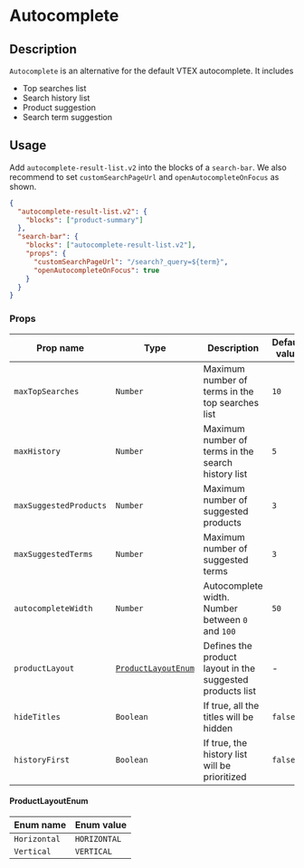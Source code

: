 # Autocomplete

## Description

`Autocomplete` is an alternative for the default VTEX autocomplete. It includes

- Top searches list
- Search history list
- Product suggestion
- Search term suggestion

## Usage

Add `autocomplete-result-list.v2` into the blocks of a `search-bar`. We also recommend to set `customSearchPageUrl` and `openAutocompleteOnFocus` as shown.

```json
{
  "autocomplete-result-list.v2": {
    "blocks": ["product-summary"]
  },
  "search-bar": {
    "blocks": ["autocomplete-result-list.v2"],
    "props": {
      "customSearchPageUrl": "/search?_query=${term}",
      "openAutocompleteOnFocus": true
    }
  }
}
```

### Props

| Prop name              | Type                                      | Description                                               | Default value |
| ---------------------- | ----------------------------------------- | --------------------------------------------------------- | ------------- |
| `maxTopSearches`       | `Number`                                  | Maximum number of terms in the top searches list          | `10`          |
| `maxHistory`           | `Number`                                  | Maximum number of terms in the search history list        | `5`           |
| `maxSuggestedProducts` | `Number`                                  | Maximum number of suggested products                      | `3`           |
| `maxSuggestedTerms`    | `Number`                                  | Maximum number of suggested terms                         | `3`           |
| `autocompleteWidth`    | `Number`                                  | Autocomplete width. Number between `0` and `100`          | `50`          |
| `productLayout`        | [`ProductLayoutEnum`](#productlayoutenum) | Defines the product layout in the suggested products list | -             |
| `hideTitles`           | `Boolean`                                 | If true, all the titles will be hidden                    | `false`       |
| `historyFirst`         | `Boolean`                                 | If true, the history list will be prioritized             | `false`       |

#### ProductLayoutEnum

| Enum name    | Enum value   |
| ------------ | ------------ |
| `Horizontal` | `HORIZONTAL` |
| `Vertical`   | `VERTICAL`   |
